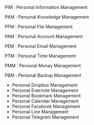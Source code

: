 PIM : Personal Information Management

PKM : Personal Knowledge Management

PFM : Personal File Management

PAM : Personal Account Management

PEM : Personal Email Management

PTM : Personal Time Management

PMM : Personal Money Management

PBM : Personal Backup Management

* Personal Dropbox Management
* Personal Evernote Management
* Personal Bookmark Management
* Personal Calendar Management
* Personal Facebook Management
* Personal Line Management
* Personal Telegram Management
